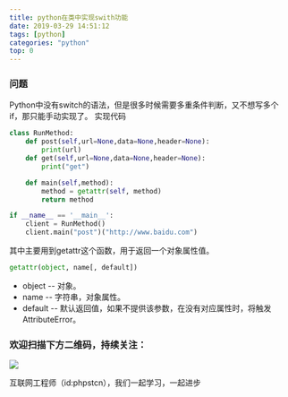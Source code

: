 ```yaml
---
title: python在类中实现swith功能
date: 2019-03-29 14:51:12
tags: [python]
categories: "python"
top: 0
---
```

### 问题
Python中没有switch的语法，但是很多时候需要多重条件判断，又不想写多个if，那只能手动实现了。
实现代码
```python
class RunMethod:
    def post(self,url=None,data=None,header=None):
        print(url)
    def get(self,url=None,data=None,header=None):
        print("get")

    def main(self,method):
        method = getattr(self, method)
        return method

if __name__ == '__main__':
    client = RunMethod()
    client.main("post")("http://www.baidu.com")
```
其中主要用到getattr这个函数，用于返回一个对象属性值。
```python
getattr(object, name[, default])
```
- object -- 对象。
- name -- 字符串，对象属性。
- default -- 默认返回值，如果不提供该参数，在没有对应属性时，将触发 AttributeError。


### 欢迎扫描下方二维码，持续关注：
![](http://ww1.sinaimg.cn/large/a616b9a4gy1g4xzv954a4j20760763yo.jpg)

互联网工程师（id:phpstcn），我们一起学习，一起进步